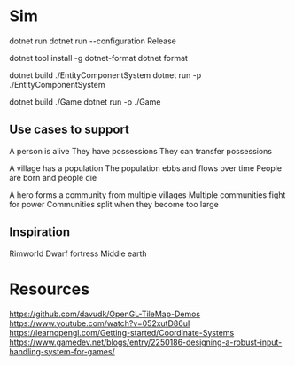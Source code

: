 # Sim

dotnet run
dotnet run --configuration Release

dotnet tool install -g dotnet-format
dotnet format

dotnet build ./EntityComponentSystem
dotnet run -p ./EntityComponentSystem

dotnet build ./Game
dotnet run -p ./Game

## Use cases to support

A person is alive
They have possessions
They can transfer possessions

A village has a population
The population ebbs and flows over time
People are born and people die

A hero forms a community from multiple villages
Multiple communities fight for power
Communities split when they become too large

## Inspiration

Rimworld
Dwarf fortress
Middle earth

# Resources

https://github.com/davudk/OpenGL-TileMap-Demos
https://www.youtube.com/watch?v=052xutD86uI
https://learnopengl.com/Getting-started/Coordinate-Systems
https://www.gamedev.net/blogs/entry/2250186-designing-a-robust-input-handling-system-for-games/